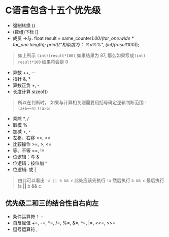 # C语言包含十五个优先级
- 强制转换 ()
- (数组)下标 []
- 成员 ->与.
float result = same_counter*1.00/(tar_one.wide * tar_one.length);
printf("相似度为： %d%%", (int)(result*100));
> 如上所示 ``` (int)(result*100) ``` 如果结果为 87, 那么如果写成``` (int) result*100 ``` 结果将会是 0
- 算数 ++, --
- 指针 &, *
- 算数正负 +, -
- 长度计算 sizeof()
> 所以在判断时， 如果与计算相关则需要用括号确定逻辑判断范围 ``` !(a+b==4) ``` ``` !(a>b) ```
- 乘除 *, /
- 取模     %
- 加减 +, -
- 左移、右移 <<, >>
- 比较操作 >=, >, <=
- 等、不等 ==, !=
- 位逻辑：与 &
- 位逻辑：按位加 ^
- 位逻辑: 或 |
> 由此可以看出 ` !a || b && c ` 此处应该先执行 ` !a ` 然后执行 ` b && c ` 最后执行 
  !a **||** b && c
## 优先级二和三的结合性自右向左
- 条件运算符 ``` ? : ```
- 自反赋值 +=, -=, *=, /=, %=, &=, ^=, |=, <<=, >>=
- 逗号运算符 ,
